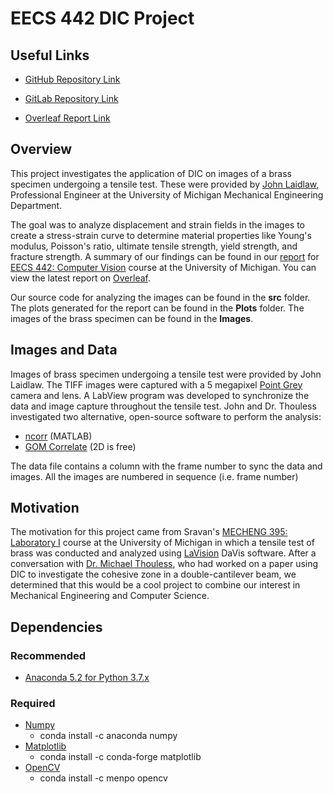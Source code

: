 # EECS 442 DIC Project

## Useful Links
* [GitHub Repository Link](https://github.com/balajsra/eecs-442-dic-project/)

* [GitLab Repository Link](https://gitlab.eecs.umich.edu/balajsra/eecs-442-dic-project/)

* [Overleaf Report Link](https://www.overleaf.com/read/whvdsndzrvqw)

## Overview
This project investigates the application of DIC on images of a brass specimen undergoing a tensile test. These were provided by [John Laidlaw](https://me.engin.umich.edu/people/staff), Professional Engineer at the University of Michigan Mechanical Engineering Department.

The goal was to analyze displacement and strain fields in the images to create a stress-strain curve to determine material properties like Young's modulus, Poisson's ratio, ultimate tensile strength, yield strength, and fracture strength. A summary of our findings can be found in our [report](EECS_442_Computer_Vision_DIC_Project.pdf) for [EECS 442: Computer Vision](https://web.eecs.umich.edu/~fouhey/teaching/EECS442_W19/) course at the University of Michigan. You can view the latest report on [Overleaf](https://www.overleaf.com/read/whvdsndzrvqw).

Our source code for analyzing the images can be found in the **src** folder. The plots generated for the report can be found in the **Plots** folder. The images of the brass specimen can be found in the **Images**.

## Images and Data
Images of brass specimen undergoing a tensile test were provided by John Laidlaw. The TIFF images were captured with a 5 megapixel [Point Grey](https://www.flir.com/iis/machine-vision/) camera and lens. A LabView program was developed to synchronize the data and image capture throughout the tensile test. John and Dr. Thouless investigated two alternative, open-source software to perform the analysis:
* [ncorr](http://www.ncorr.com/) (MATLAB)
* [GOM Correlate](https://www.gom.com/3d-software/gom-correlate.html) (2D is free)

The data file contains a column with the frame number to sync the data and images. All the images are numbered in sequence (i.e. frame number)

## Motivation
The motivation for this project came from Sravan's [MECHENG 395: Laboratory I](https://me.engin.umich.edu/academics/courses) course at the University of Michigan in which a tensile test of brass was conducted and analyzed using [LaVision](https://www.lavision.de/en/) DaVis software. After a conversation with [Dr. Michael Thouless](https://me.engin.umich.edu/people/faculty/michael-thouless), who had worked on a paper using DIC to investigate the cohesive zone in a double-cantilever beam, we determined that this would be a cool project to combine our interest in Mechanical Engineering and Computer Science.

## Dependencies

### Recommended
* [Anaconda 5.2 for Python 3.7.x](https://www.anaconda.com/download/)

### Required
* [Numpy](https://www.numpy.org)
    * conda install -c anaconda numpy
* [Matplotlib](https://matplotlib.org)
    * conda install -c conda-forge matplotlib
* [OpenCV](https://opencv.org)
    * conda install -c menpo opencv
